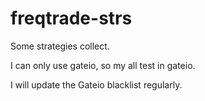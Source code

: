 # freqtrade-strs
Some strategies collect.

I can only use gateio, so my all test in gateio.

I will update the Gateio blacklist regularly.
